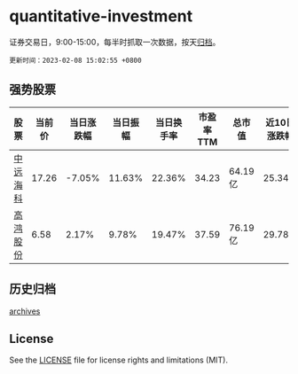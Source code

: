# quantitative-investment

证券交易日，9:00-15:00，每半时抓取一次数据，按天[归档](archives)。

`更新时间：2023-02-08 15:02:55 +0800`

## 强势股票

|股票|当前价|当日涨跌幅|当日振幅|当日换手率|市盈率TTM|总市值|近10日涨跌幅|
|----|----|----|----|----|----|----|----|
|[中远海科](https://xueqiu.com/S/SZ002401)|17.26|-7.05%|11.63%|22.36%|34.23|64.19亿|25.34%|
|[高鸿股份](https://xueqiu.com/S/SZ000851)|6.58|2.17%|9.78%|19.47%|37.59|76.19亿|29.78%|

## 历史归档

[archives](archives)

## License

See the [LICENSE](LICENSE) file for license rights and limitations (MIT).